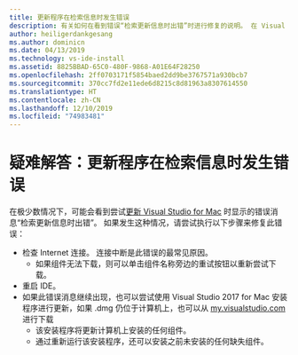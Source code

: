 ```yaml
---
title: 更新程序在检索信息时发生错误
description: 有关如何在看到错误“检索更新信息时出错”时进行修复的说明。 在 Visual Studio 2017 for Mac 中
author: heiligerdankgesang
ms.author: dominicn
ms.date: 04/13/2019
ms.technology: vs-ide-install
ms.assetid: 8825BBAD-65C0-480F-9868-A01E64F28250
ms.openlocfilehash: 2ff0703171f5854baed2dd9be3767571a930bcb7
ms.sourcegitcommit: 370cc7fd2e11ede6d8215c8d81963a8307614550
ms.translationtype: HT
ms.contentlocale: zh-CN
ms.lasthandoff: 12/10/2019
ms.locfileid: "74983481"
---
```

# <a name="troubleshooting-updater-has-errors-retrieving-information"></a>疑难解答：更新程序在检索信息时发生错误

在极少数情况下，可能会看到尝试[更新 Visual Studio for Mac](update.md) 时显示的错误消息“检索更新信息时出错”。 如果发生这种情况，请尝试执行以下步骤来修复此错误：

- 检查 Internet 连接。 连接中断是此错误的最常见原因。
  - 如果组件无法下载，则可以单击组件名称旁边的重试按钮以重新尝试下载。
- 重启 IDE。
- 如果此错误消息继续出现，也可以尝试使用 Visual Studio 2017 for Mac 安装程序进行更新，如果 .dmg  仍位于计算机上，也可以从 [my.visualstudio.com](https://my.visualstudio.com/Downloads?q=Visual%20Studio%20for%20Mac) 进行下载
  - 该安装程序将更新计算机上安装的任何组件。
  - 通过重新运行该安装程序，还可以安装之前未安装的任何缺失组件。
